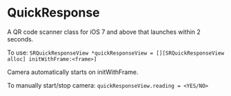 QuickResponse
=============

A QR code scanner class for iOS 7 and above that launches within 2 seconds.

To use:
`SRQuickResponseView *quickResponseView = [][SRQuickResponseView alloc] initWithFrame:<frame>]`

Camera automatically starts on initWithFrame.

To manually start/stop camera:
`quickResponseView.reading = <YES/NO>`